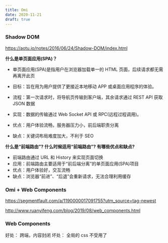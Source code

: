 ```yaml
---
title: Omi
date: 2020-11-21
draft: true
---
```


### Shadow DOM

https://aotu.io/notes/2016/06/24/Shadow-DOM/index.html

**什么是单页面应用(SPA)？**

- 单页面应用(SPA)是指用户在浏览器加载单一的 HTML 页面，后续请求都无需再离开此页
- 目标：旨在用为用户提供了更接近本地移动 APP 或桌面应用程序的体验。

- 流程：第一次请求时，将导航页传输到客户端，其余请求通过 REST API 获取 JSON 数据
- 实现：数据的传输通过 Web Socket API 或 RPC(远程过程调用)。

- 优点：用户体验流畅，服务器压力小，前后端职责分离
- 缺点：关键词布局难度加大，不利于 SEO

**什么是“前端路由”? 什么时候适用“前端路由”? 有哪些优点和缺点?**

- 前端路由通过 URL 和 History 来实现页面切换
- 应用：前端路由主要适用于“前后端分离”的单页面应用(SPA)项目
- 优点：用户体验好，交互流畅
- 缺点：浏览器“前进”、“后退”会重新请求，无法合理利用缓存

### Omi + Web Components

https://segmentfault.com/a/1190000017091755?utm_source=tag-newest

http://www.ruanyifeng.com/blog/2019/08/web_components.html

### Web Components

好处： 跨端，内容封闭
坏处： 全局的 css 不受用了
